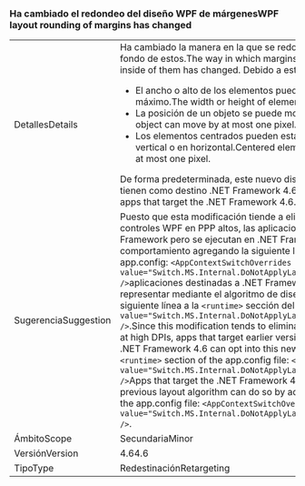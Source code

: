 ### <a name="wpf-layout-rounding-of-margins-has-changed"></a><span data-ttu-id="34117-101">Ha cambiado el redondeo del diseño WPF de márgenes</span><span class="sxs-lookup"><span data-stu-id="34117-101">WPF layout rounding of margins has changed</span></span>

|   |   |
|---|---|
|<span data-ttu-id="34117-102">Detalles</span><span class="sxs-lookup"><span data-stu-id="34117-102">Details</span></span>|<span data-ttu-id="34117-103">Ha cambiado la manera en la que se redondean los márgenes, así como los bordes y el fondo de estos.</span><span class="sxs-lookup"><span data-stu-id="34117-103">The way in which margins are rounded and borders and the background inside of them has changed.</span></span> <span data-ttu-id="34117-104">Debido a este cambio:</span><span class="sxs-lookup"><span data-stu-id="34117-104">As a result of this change:</span></span><ul><li><span data-ttu-id="34117-105">El ancho o alto de los elementos puede aumentar o disminuir un píxel como máximo.</span><span class="sxs-lookup"><span data-stu-id="34117-105">The width or height of elements may grow or shrink by at most one pixel.</span></span></li><li><span data-ttu-id="34117-106">La posición de un objeto se puede mover un píxel como máximo.</span><span class="sxs-lookup"><span data-stu-id="34117-106">The placement of an object can move by at most one pixel.</span></span></li><li><span data-ttu-id="34117-107">Los elementos centrados pueden estar descentrados como máximo en un píxel en vertical o en horizontal.</span><span class="sxs-lookup"><span data-stu-id="34117-107">Centered elements can be vertically or horizontally off center by at most one pixel.</span></span></li></ul><span data-ttu-id="34117-108">De forma predeterminada, este nuevo diseño solo está habilitado para las aplicaciones que tienen como destino .NET Framework 4.6.</span><span class="sxs-lookup"><span data-stu-id="34117-108">By default, this new layout is enabled only for apps that target the .NET Framework 4.6.</span></span>|
|<span data-ttu-id="34117-109">Sugerencia</span><span class="sxs-lookup"><span data-stu-id="34117-109">Suggestion</span></span>|<span data-ttu-id="34117-110">Puesto que esta modificación tiende a eliminar el recorte de la derecha o inferior de los controles WPF en PPP altos, las aplicaciones destinadas a versiones anteriores de .NET Framework pero se ejecutan en .NET Framework 4.6 pueden participar en este nuevo comportamiento agregando la siguiente línea a la <code>&lt;runtime&gt;</code> sección del archivo app.config: <code>&lt;AppContextSwitchOverrides value=&quot;Switch.MS.Internal.DoNotApplyLayoutRoundingToMarginsAndBorderThickness=false&quot; /&gt;</code>aplicaciones destinadas a .NET Framework 4.6 pero desea que los controles WPF para representar mediante el algoritmo de diseño anterior pueden hacerlo agregando la siguiente línea a la <code>&lt;runtime&gt;</code> sección del archivo app.config: <code>&lt;AppContextSwitchOverrides value=&quot;Switch.MS.Internal.DoNotApplyLayoutRoundingToMarginsAndBorderThickness=true&quot; /&gt;</code>.</span><span class="sxs-lookup"><span data-stu-id="34117-110">Since this modification tends to eliminate clipping of the right or bottom of WPF controls at high DPIs, apps that target earlier versions of the .NET Framework but are running on the .NET Framework 4.6 can opt into this new behavior by adding the following line to the <code>&lt;runtime&gt;</code> section of the app.config file: <code>&lt;AppContextSwitchOverrides value=&quot;Switch.MS.Internal.DoNotApplyLayoutRoundingToMarginsAndBorderThickness=false&quot; /&gt;</code>Apps that target the .NET Framework 4.6 but want WPF controls to render using the previous layout algorithm can do so by adding the following line to the <code>&lt;runtime&gt;</code> section of the app.config file: <code>&lt;AppContextSwitchOverrides value=&quot;Switch.MS.Internal.DoNotApplyLayoutRoundingToMarginsAndBorderThickness=true&quot; /&gt;</code>.</span></span>|
|<span data-ttu-id="34117-111">Ámbito</span><span class="sxs-lookup"><span data-stu-id="34117-111">Scope</span></span>|<span data-ttu-id="34117-112">Secundaria</span><span class="sxs-lookup"><span data-stu-id="34117-112">Minor</span></span>|
|<span data-ttu-id="34117-113">Versión</span><span class="sxs-lookup"><span data-stu-id="34117-113">Version</span></span>|<span data-ttu-id="34117-114">4.6</span><span class="sxs-lookup"><span data-stu-id="34117-114">4.6</span></span>|
|<span data-ttu-id="34117-115">Tipo</span><span class="sxs-lookup"><span data-stu-id="34117-115">Type</span></span>|<span data-ttu-id="34117-116">Redestinación</span><span class="sxs-lookup"><span data-stu-id="34117-116">Retargeting</span></span>|

